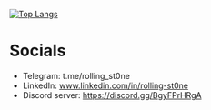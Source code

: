 [![Top Langs](https://github-readme-stats.vercel.app/api/top-langs/?username=nyastrymny&layout=compact)](https://github.com/anuraghazra/github-readme-stats)

# Socials

* Telegram: t.me/rolling_st0ne
* LinkedIn: www.linkedin.com/in/rolling-st0ne
* Discord server: https://discord.gg/BgyFPrHRgA
